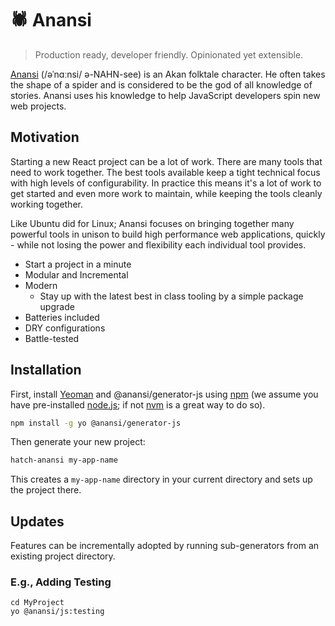 # 🕷 Anansi

> Production ready, developer friendly. Opinionated yet extensible.

[Anansi](https://en.wikipedia.org/wiki/Anansi) (/əˈnɑːnsi/ ə-NAHN-see) is an Akan folktale character. He often takes the shape of a spider and is considered to be the god of all knowledge of stories. Anansi uses his knowledge to help JavaScript developers spin new web projects.

## Motivation

Starting a new React project can be a lot of work. There are many tools that need to work together. The best tools available keep a tight technical focus with high levels of configurability. In practice this means it's a lot of work to get started and even more work to maintain, while keeping the tools cleanly working together.

Like Ubuntu did for Linux; Anansi focuses on bringing together many powerful tools in unison to build high performance web applications, quickly - while not losing the power and flexibility each individual tool provides.

- Start a project in a minute
- Modular and Incremental
- Modern
  - Stay up with the latest best in class tooling by a simple package upgrade
- Batteries included
- DRY configurations
- Battle-tested

## Installation

First, install [Yeoman](http://yeoman.io) and @anansi/generator-js using [npm](https://www.npmjs.com/) (we assume you have pre-installed [node.js](https://nodejs.org/); if not [nvm](https://github.com/nvm-sh/nvm) is a great way to do so).

```bash
npm install -g yo @anansi/generator-js
```

Then generate your new project:

```bash
hatch-anansi my-app-name
```

This creates a `my-app-name` directory in your current directory and sets up the project there.

## Updates

Features can be incrementally adopted by running sub-generators from an existing project directory.

### E.g., Adding Testing

```shell
cd MyProject
yo @anansi/js:testing
```
